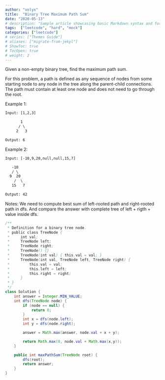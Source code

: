 ```yaml
---
author: "volyx"
title:  "Binary Tree Maximum Path Sum"
date: "2020-05-13"
# description: "Sample article showcasing basic Markdown syntax and formatting for HTML elements."
tags:  ["leetcode", "hard", "mock"]
categories: ["leetcode"]
# series: ["Themes Guide"]
# aliases: ["migrate-from-jekyl"]
# ShowToc: true
# TocOpen: true
# weight: 2
---
```


Given a non-empty binary tree, find the maximum path sum.

For this problem, a path is defined as any sequence of nodes from some starting node to any node in the tree along the parent-child connections. The path must contain at least one node and does not need to go through the root.

Example 1:

```txt
Input: [1,2,3]

       1
      / \
     2   3

Output: 6
```

Example 2:

```txt
Input: [-10,9,20,null,null,15,7]

   -10
   / \
  9  20
    /  \
   15   7

Output: 42
```

Notes: We need to compute best sum of left-rooted path and right-rooted path in dfs.
And compare the answer with complete tree of left + rigth + value inside dfs.

```java
/**
 * Definition for a binary tree node.
 * public class TreeNode {
 *     int val;
 *     TreeNode left;
 *     TreeNode right;
 *     TreeNode() {}
 *     TreeNode(int val) { this.val = val; }
 *     TreeNode(int val, TreeNode left, TreeNode right) {
 *         this.val = val;
 *         this.left = left;
 *         this.right = right;
 *     }
 * }
 */
class Solution {
    int answer = Integer.MIN_VALUE;
    int dfs(TreeNode node) {
        if (node == null) {
            return 0;
        }
        int x = dfs(node.left);
        int y = dfs(node.right);

        answer = Math.max(answer, node.val + x + y);

        return Math.max(0, node.val + Math.max(x,y));
    }

    public int maxPathSum(TreeNode root) {
        dfs(root);
        return answer;
    }
}
